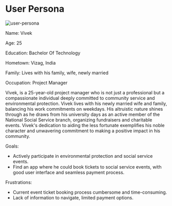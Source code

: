 # User Persona

![user-persona](https://res.cloudinary.com/dqab7rimk/image/upload/v1699085508/UX%20Case%20Study/personas/User_Persona_1_zlzubk.png)

Name: Vivek

Age: 25

Education: Bachelor Of Technology

Hometown: Vizag, India

Family: Lives with his family, wife, newly married

Occupation: Project Manager


Vivek, is a 25-year-old project manager who is not just a professional but a compassionate individual deeply committed to community service and environmental protection. Vivek lives with his newly married wife and family, balancing his work commitments on weekdays. His altruistic nature shines through as he draws from his university days as an active member of the National Social Service branch, organizing fundraisers and charitable events. Vivek's dedication to aiding the less fortunate exemplifies his noble character and unwavering commitment to making a positive impact in his community.

Goals: 

- Actively participate in environmental protection and social service events.
- Find an app where he could book tickets to social service events, with good user interface and seamless payment process.

Frustrations:

- Current event ticket booking process cumbersome and time-consuming.
- Lack of information to navigate, limited payment options.